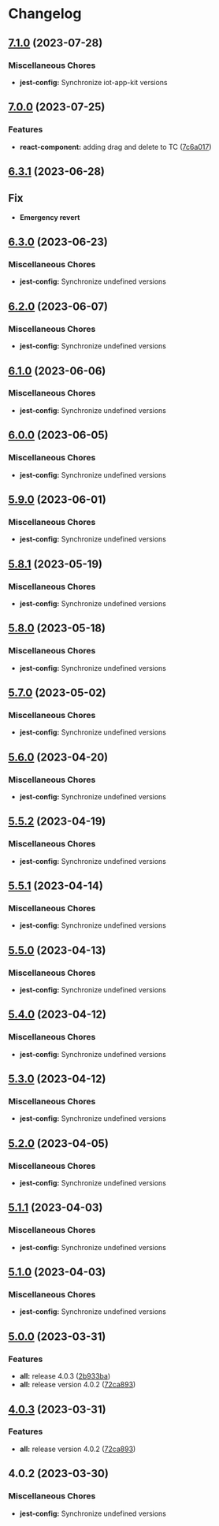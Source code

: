 # Changelog

## [7.1.0](https://github.com/awslabs/iot-app-kit/compare/jest-config-v7.0.0...jest-config-v7.1.0) (2023-07-28)


### Miscellaneous Chores

* **jest-config:** Synchronize iot-app-kit versions

## [7.0.0](https://github.com/awslabs/iot-app-kit/compare/jest-config-v6.3.1...jest-config-v7.0.0) (2023-07-25)


### Features

* **react-component:** adding drag and delete to TC ([7c6a017](https://github.com/awslabs/iot-app-kit/commit/7c6a017eaad9fe4c2f6881adb7e807f4b154f93c))

## [6.3.1](https://github.com/awslabs/iot-app-kit/compare/root-v6.3.0...root-v6.3.1) (2023-06-28)

## Fix
* **Emergency revert**

## [6.3.0](https://github.com/awslabs/iot-app-kit/compare/jest-config-v6.2.0...jest-config-v6.3.0) (2023-06-23)


### Miscellaneous Chores

* **jest-config:** Synchronize undefined versions

## [6.2.0](https://github.com/awslabs/iot-app-kit/compare/jest-config-v6.1.0...jest-config-v6.2.0) (2023-06-07)


### Miscellaneous Chores

* **jest-config:** Synchronize undefined versions

## [6.1.0](https://github.com/awslabs/iot-app-kit/compare/jest-config-v6.0.0...jest-config-v6.1.0) (2023-06-06)


### Miscellaneous Chores

* **jest-config:** Synchronize undefined versions

## [6.0.0](https://github.com/awslabs/iot-app-kit/compare/jest-config-v5.9.0...jest-config-v6.0.0) (2023-06-05)


### Miscellaneous Chores

* **jest-config:** Synchronize undefined versions

## [5.9.0](https://github.com/awslabs/iot-app-kit/compare/jest-config-v5.8.1...jest-config-v5.9.0) (2023-06-01)


### Miscellaneous Chores

* **jest-config:** Synchronize undefined versions

## [5.8.1](https://github.com/awslabs/iot-app-kit/compare/jest-config-v5.8.0...jest-config-v5.8.1) (2023-05-19)


### Miscellaneous Chores

* **jest-config:** Synchronize undefined versions

## [5.8.0](https://github.com/awslabs/iot-app-kit/compare/jest-config-v5.7.0...jest-config-v5.8.0) (2023-05-18)


### Miscellaneous Chores

* **jest-config:** Synchronize undefined versions

## [5.7.0](https://github.com/awslabs/iot-app-kit/compare/jest-config-v5.6.0...jest-config-v5.7.0) (2023-05-02)


### Miscellaneous Chores

* **jest-config:** Synchronize undefined versions

## [5.6.0](https://github.com/awslabs/iot-app-kit/compare/jest-config-v5.5.2...jest-config-v5.6.0) (2023-04-20)


### Miscellaneous Chores

* **jest-config:** Synchronize undefined versions

## [5.5.2](https://github.com/awslabs/iot-app-kit/compare/jest-config-v5.5.1...jest-config-v5.5.2) (2023-04-19)


### Miscellaneous Chores

* **jest-config:** Synchronize undefined versions

## [5.5.1](https://github.com/awslabs/iot-app-kit/compare/jest-config-v5.5.0...jest-config-v5.5.1) (2023-04-14)


### Miscellaneous Chores

* **jest-config:** Synchronize undefined versions

## [5.5.0](https://github.com/awslabs/iot-app-kit/compare/jest-config-v5.4.0...jest-config-v5.5.0) (2023-04-13)


### Miscellaneous Chores

* **jest-config:** Synchronize undefined versions

## [5.4.0](https://github.com/awslabs/iot-app-kit/compare/jest-config-v5.3.0...jest-config-v5.4.0) (2023-04-12)


### Miscellaneous Chores

* **jest-config:** Synchronize undefined versions

## [5.3.0](https://github.com/awslabs/iot-app-kit/compare/jest-config-v5.2.0...jest-config-v5.3.0) (2023-04-12)


### Miscellaneous Chores

* **jest-config:** Synchronize undefined versions

## [5.2.0](https://github.com/awslabs/iot-app-kit/compare/jest-config-v5.1.1...jest-config-v5.2.0) (2023-04-05)


### Miscellaneous Chores

* **jest-config:** Synchronize undefined versions

## [5.1.1](https://github.com/awslabs/iot-app-kit/compare/jest-config-v5.1.0...jest-config-v5.1.1) (2023-04-03)


### Miscellaneous Chores

* **jest-config:** Synchronize undefined versions

## [5.1.0](https://github.com/awslabs/iot-app-kit/compare/jest-config-v5.0.0...jest-config-v5.1.0) (2023-04-03)


### Miscellaneous Chores

* **jest-config:** Synchronize undefined versions

## [5.0.0](https://github.com/awslabs/iot-app-kit/compare/jest-config-v4.0.3...jest-config-v5.0.0) (2023-03-31)


### Features

* **all:** release 4.0.3 ([2b933ba](https://github.com/awslabs/iot-app-kit/commit/2b933ba31e60666323df7bfae0e962698636a4bf))
* **all:** release version 4.0.2 ([72ca893](https://github.com/awslabs/iot-app-kit/commit/72ca8930db4de95e56381c7f79c9d934230c2283))

## [4.0.3](https://github.com/awslabs/iot-app-kit/compare/jest-config-v4.0.2...jest-config-v4.0.3) (2023-03-31)


### Features

* **all:** release version 4.0.2 ([72ca893](https://github.com/awslabs/iot-app-kit/commit/72ca8930db4de95e56381c7f79c9d934230c2283))

## 4.0.2 (2023-03-30)


### Miscellaneous Chores

* **jest-config:** Synchronize undefined versions
